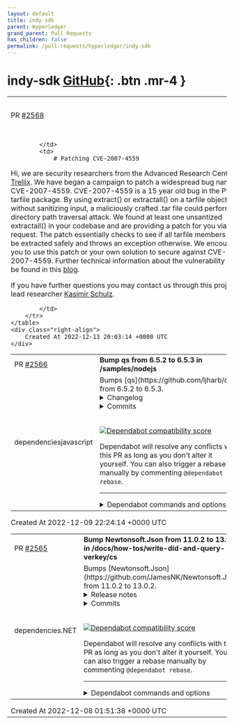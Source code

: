 ```yaml
---
layout: default
title: indy-sdk
parent: Hyperledger
grand_parent: Pull Requests
has_children: false
permalink: /pull-requests/hyperledger/indy-sdk
---
```


# indy-sdk <span class="fs-3 right-align">[GitHub](https://github.com/hyperledger/indy-sdk){: .btn .mr-4 }</span>


<div>
    <table>
        <tr>
            <td>
                PR <a href="https://github.com/hyperledger/indy-sdk/pull/2568" class=".btn">#2568</a>
            </td>
            <td>
                <b>
                    CVE-2007-4559 Patch
                </b>
            </td>
        </tr>
        <tr>
            <td>
                
            </td>
            <td>
                # Patching CVE-2007-4559

Hi, we are security researchers from the Advanced Research Center at [Trellix](https://www.trellix.com). We have began a campaign to patch a widespread bug named CVE-2007-4559. CVE-2007-4559 is a 15 year old bug in the Python tarfile package. By using extract() or extractall() on a tarfile object without sanitizing input, a maliciously crafted .tar file could perform a directory path traversal attack. We found at least one unsantized extractall() in your codebase and are providing a patch for you via pull request. The patch essentially checks to see if all tarfile members will be extracted safely and throws an exception otherwise. We encourage you to use this patch or your own solution to secure against CVE-2007-4559. Further technical information about the vulnerability can be found in this [blog](https://www.trellix.com/en-us/about/newsroom/stories/research/tarfile-exploiting-the-world.html).

If you have further questions you may contact us through this projects lead researcher [Kasimir Schulz](mailto:kasimir.schulz@trellix.com).

            </td>
        </tr>
    </table>
    <div class="right-align">
        Created At 2022-12-13 20:03:14 +0000 UTC
    </div>
</div>

<div>
    <table>
        <tr>
            <td>
                PR <a href="https://github.com/hyperledger/indy-sdk/pull/2566" class=".btn">#2566</a>
            </td>
            <td>
                <b>
                    Bump qs from 6.5.2 to 6.5.3 in /samples/nodejs
                </b>
            </td>
        </tr>
        <tr>
            <td>
                <span class="chip">dependencies</span><span class="chip">javascript</span>
            </td>
            <td>
                Bumps [qs](https://github.com/ljharb/qs) from 6.5.2 to 6.5.3.
<details>
<summary>Changelog</summary>
<p><em>Sourced from <a href="https://github.com/ljharb/qs/blob/main/CHANGELOG.md">qs's changelog</a>.</em></p>
<blockquote>
<h2><strong>6.5.3</strong></h2>
<ul>
<li>[Fix] <code>parse</code>: ignore <code>__proto__</code> keys (<a href="https://github-redirect.dependabot.com/ljharb/qs/issues/428">#428</a>)</li>
<li>[Fix] <code>utils.merge</code>: avoid a crash with a null target and a truthy non-array source</li>
<li>[Fix] correctly parse nested arrays</li>
<li>[Fix] <code>stringify</code>: fix a crash with <code>strictNullHandling</code> and a custom <code>filter</code>/<code>serializeDate</code> (<a href="https://github-redirect.dependabot.com/ljharb/qs/issues/279">#279</a>)</li>
<li>[Fix] <code>utils</code>: <code>merge</code>: fix crash when <code>source</code> is a truthy primitive &amp; no options are provided</li>
<li>[Fix] when <code>parseArrays</code> is false, properly handle keys ending in <code>[]</code></li>
<li>[Fix] fix for an impossible situation: when the formatter is called with a non-string value</li>
<li>[Fix] <code>utils.merge</code>: avoid a crash with a null target and an array source</li>
<li>[Refactor] <code>utils</code>: reduce observable [[Get]]s</li>
<li>[Refactor] use cached <code>Array.isArray</code></li>
<li>[Refactor] <code>stringify</code>: Avoid arr = arr.concat(...), push to the existing instance (<a href="https://github-redirect.dependabot.com/ljharb/qs/issues/269">#269</a>)</li>
<li>[Refactor] <code>parse</code>: only need to reassign the var once</li>
<li>[Robustness] <code>stringify</code>: avoid relying on a global <code>undefined</code> (<a href="https://github-redirect.dependabot.com/ljharb/qs/issues/427">#427</a>)</li>
<li>[readme] remove travis badge; add github actions/codecov badges; update URLs</li>
<li>[Docs] Clean up license text so it’s properly detected as BSD-3-Clause</li>
<li>[Docs] Clarify the need for &quot;arrayLimit&quot; option</li>
<li>[meta] fix README.md (<a href="https://github-redirect.dependabot.com/ljharb/qs/issues/399">#399</a>)</li>
<li>[meta] add FUNDING.yml</li>
<li>[actions] backport actions from main</li>
<li>[Tests] always use <code>String(x)</code> over <code>x.toString()</code></li>
<li>[Tests] remove nonexistent tape option</li>
<li>[Dev Deps] backport from main</li>
</ul>
</blockquote>
</details>
<details>
<summary>Commits</summary>
<ul>
<li><a href="https://github.com/ljharb/qs/commit/298bfa55d6db00ddea78dd0333509aadf9bb3077"><code>298bfa5</code></a> v6.5.3</li>
<li><a href="https://github.com/ljharb/qs/commit/ed0f5dcbef4b168a8ae299d78b1e4a2e9b1baf1f"><code>ed0f5dc</code></a> [Fix] <code>parse</code>: ignore <code>__proto__</code> keys (<a href="https://github-redirect.dependabot.com/ljharb/qs/issues/428">#428</a>)</li>
<li><a href="https://github.com/ljharb/qs/commit/691e739cfa40cd42604dc05a54e6154371a429ab"><code>691e739</code></a> [Robustness] <code>stringify</code>: avoid relying on a global <code>undefined</code> (<a href="https://github-redirect.dependabot.com/ljharb/qs/issues/427">#427</a>)</li>
<li><a href="https://github.com/ljharb/qs/commit/1072d57d38a690e1ad7616dced44390bffedcbb2"><code>1072d57</code></a> [readme] remove travis badge; add github actions/codecov badges; update URLs</li>
<li><a href="https://github.com/ljharb/qs/commit/12ac1c403aaa04d1a34844f514ed9f9abfb76e64"><code>12ac1c4</code></a> [meta] fix README.md (<a href="https://github-redirect.dependabot.com/ljharb/qs/issues/399">#399</a>)</li>
<li><a href="https://github.com/ljharb/qs/commit/0338716b09fdbd4711823eeb0a14e556a2498e7a"><code>0338716</code></a> [actions] backport actions from main</li>
<li><a href="https://github.com/ljharb/qs/commit/5639c20ce0a7c1332200a3181339331483e5a3a1"><code>5639c20</code></a> Clean up license text so it’s properly detected as BSD-3-Clause</li>
<li><a href="https://github.com/ljharb/qs/commit/51b8a0b1b213596dd1702b837f5e7dec2229793d"><code>51b8a0b</code></a> add FUNDING.yml</li>
<li><a href="https://github.com/ljharb/qs/commit/45f675936e742d92fac8d4dae5cfc385c576a977"><code>45f6759</code></a> [Fix] fix for an impossible situation: when the formatter is called with a no...</li>
<li><a href="https://github.com/ljharb/qs/commit/f814a7f8f2af059f8158f7e4b2bf8b46aeb62cd3"><code>f814a7f</code></a> [Dev Deps] backport from main</li>
<li>Additional commits viewable in <a href="https://github.com/ljharb/qs/compare/v6.5.2...v6.5.3">compare view</a></li>
</ul>
</details>
<br />


[![Dependabot compatibility score](https://dependabot-badges.githubapp.com/badges/compatibility_score?dependency-name=qs&package-manager=npm_and_yarn&previous-version=6.5.2&new-version=6.5.3)](https://docs.github.com/en/github/managing-security-vulnerabilities/about-dependabot-security-updates#about-compatibility-scores)

Dependabot will resolve any conflicts with this PR as long as you don't alter it yourself. You can also trigger a rebase manually by commenting `@dependabot rebase`.

[//]: # (dependabot-automerge-start)
[//]: # (dependabot-automerge-end)

---

<details>
<summary>Dependabot commands and options</summary>
<br />

You can trigger Dependabot actions by commenting on this PR:
- `@dependabot rebase` will rebase this PR
- `@dependabot recreate` will recreate this PR, overwriting any edits that have been made to it
- `@dependabot merge` will merge this PR after your CI passes on it
- `@dependabot squash and merge` will squash and merge this PR after your CI passes on it
- `@dependabot cancel merge` will cancel a previously requested merge and block automerging
- `@dependabot reopen` will reopen this PR if it is closed
- `@dependabot close` will close this PR and stop Dependabot recreating it. You can achieve the same result by closing it manually
- `@dependabot ignore this major version` will close this PR and stop Dependabot creating any more for this major version (unless you reopen the PR or upgrade to it yourself)
- `@dependabot ignore this minor version` will close this PR and stop Dependabot creating any more for this minor version (unless you reopen the PR or upgrade to it yourself)
- `@dependabot ignore this dependency` will close this PR and stop Dependabot creating any more for this dependency (unless you reopen the PR or upgrade to it yourself)
- `@dependabot use these labels` will set the current labels as the default for future PRs for this repo and language
- `@dependabot use these reviewers` will set the current reviewers as the default for future PRs for this repo and language
- `@dependabot use these assignees` will set the current assignees as the default for future PRs for this repo and language
- `@dependabot use this milestone` will set the current milestone as the default for future PRs for this repo and language

You can disable automated security fix PRs for this repo from the [Security Alerts page](https://github.com/hyperledger/indy-sdk/network/alerts).

</details>
            </td>
        </tr>
    </table>
    <div class="right-align">
        Created At 2022-12-09 22:24:14 +0000 UTC
    </div>
</div>

<div>
    <table>
        <tr>
            <td>
                PR <a href="https://github.com/hyperledger/indy-sdk/pull/2565" class=".btn">#2565</a>
            </td>
            <td>
                <b>
                    Bump Newtonsoft.Json from 11.0.2 to 13.0.2 in /docs/how-tos/write-did-and-query-verkey/cs
                </b>
            </td>
        </tr>
        <tr>
            <td>
                <span class="chip">dependencies</span><span class="chip">.NET</span>
            </td>
            <td>
                Bumps [Newtonsoft.Json](https://github.com/JamesNK/Newtonsoft.Json) from 11.0.2 to 13.0.2.
<details>
<summary>Release notes</summary>
<p><em>Sourced from <a href="https://github.com/JamesNK/Newtonsoft.Json/releases">Newtonsoft.Json's releases</a>.</em></p>
<blockquote>
<h2>13.0.2</h2>
<ul>
<li>New feature - Add support for DateOnly and TimeOnly</li>
<li>New feature - Add UnixDateTimeConverter.AllowPreEpoch property</li>
<li>New feature - Add copy constructor to JsonSerializerSettings</li>
<li>New feature - Add JsonCloneSettings with property to disable copying annotations</li>
<li>Change - Add nullable annotation to JToken.ToObject(Type, JsonSerializer)</li>
<li>Change - Reduced allocations by reusing boxed values</li>
<li>Fix - Fixed MaxDepth when used with ToObject inside of a JsonConverter</li>
<li>Fix - Fixed deserializing mismatched JToken types in properties</li>
<li>Fix - Fixed merging enumerable content and validate content</li>
<li>Fix - Fixed using $type with arrays of more than two dimensions</li>
<li>Fix - Fixed rare race condition in name table when deserializing on device with ARM processors</li>
<li>Fix - Fixed deserializing via constructor with ignored base type properties</li>
<li>Fix - Fixed MaxDepth not being used with ISerializable deserialization</li>
</ul>
<h2>13.0.1</h2>
<ul>
<li>New feature - Add JsonSelectSettings with configuration for a regex timeout</li>
<li>Change - Remove portable assemblies from NuGet package</li>
<li>Change - JsonReader and JsonSerializer MaxDepth defaults to 64</li>
<li>Change - Change InvalidCastException to JsonSerializationException on mismatched JToken</li>
<li>Fix - Fixed throwing missing member error on ignored fields</li>
<li>Fix - Fixed various nullable annotations</li>
<li>Fix - Fixed annotations not being copied when tokens are cloned</li>
<li>Fix - Fixed naming strategy not being used when deserializing dictionary enum keys</li>
<li>Fix - Fixed serializing nullable struct dictionaries</li>
<li>Fix - Fixed JsonWriter.WriteToken to allow null with string token</li>
<li>Fix - Fixed missing error when deserializing JToken with a contract type mismatch</li>
<li>Fix - Fixed JTokenWriter when writing comment to an object</li>
</ul>
<h2>12.0.3</h2>
<ul>
<li>New feature - Added support for nullable reference types</li>
<li>New feature - Added KebabCaseNamingStrategy</li>
<li>Change - Package now uses embedded package icon</li>
<li>Fix - Fixed bug when merging JToken with itself</li>
<li>Fix - Fixed performance of calling ICustomTypeDescriptor.GetProperties</li>
<li>Fix - Fixed serializing Enumerable.Empty and empty arrays on .NET Core 3.0</li>
<li>Fix - Fixed deserializing some collection types with constructor</li>
<li>Fix - Fixed deserializing IImmutableSet to ImmutableHashSet instead of ImmutableSortedSet</li>
<li>Fix - Fixed deserializing IImmutableDictionary to ImmutableDictionary instead of ImmutableSortedDictionary</li>
<li>Fix - Fixed deserializing into constructors with more than 256 parameters</li>
<li>Fix - Fixed hang when deserializing JTokenReader with preceding comment</li>
<li>Fix - Fixed JSONPath scanning with nested indexer</li>
<li>Fix - Fixed deserializing incomplete JSON object to JObject</li>
<li>Fix - Fixed using StringEnumConverter with naming strategy and specified values</li>
</ul>
<h2>12.0.2</h2>
<ul>
<li>New feature - Added MissingMemberHandling to JsonObjectAttribute and JsonObjectContract</li>
<li>New feature - Added constructor to JTokenReader to specify initial path</li>
<li>New feature - Added JsonProperty.IsRequiredSpecified</li>
<li>New feature - Added JsonContract.InternalConverter</li>
</ul>
<!-- raw HTML omitted -->
</blockquote>
<p>... (truncated)</p>
</details>
<details>
<summary>Commits</summary>
<ul>
<li><a href="https://github.com/JamesNK/Newtonsoft.Json/commit/4fba53a324c445f06ee08e45a015c346000a7ef2"><code>4fba53a</code></a> Remove prerelease for 13.0.2</li>
<li><a href="https://github.com/JamesNK/Newtonsoft.Json/commit/b15df4b50de66065711d5d613f2531e372297fcf"><code>b15df4b</code></a> Add missing headers</li>
<li><a href="https://github.com/JamesNK/Newtonsoft.Json/commit/789bfd3bbcd3d5e567bcfb57a1d08fb8611adf96"><code>789bfd3</code></a> Update to 13.0.2-beta3</li>
<li><a href="https://github.com/JamesNK/Newtonsoft.Json/commit/b13717a1c13b0747853568f11fc9e2aa0abf4649"><code>b13717a</code></a> Add JsonCloneSettings to disable copy annotations (<a href="https://github-redirect.dependabot.com/JamesNK/Newtonsoft.Json/issues/2757">#2757</a>)</li>
<li><a href="https://github.com/JamesNK/Newtonsoft.Json/commit/d0a328e8a46304d62d2174b8bba54721d02be3d3"><code>d0a328e</code></a> Fix MaxDepth not being used with ISerializable deserialization (<a href="https://github-redirect.dependabot.com/JamesNK/Newtonsoft.Json/issues/2736">#2736</a>)</li>
<li><a href="https://github.com/JamesNK/Newtonsoft.Json/commit/aae9284e2091e4f2409df175d273cba496c21ccc"><code>aae9284</code></a> Update SDK</li>
<li><a href="https://github.com/JamesNK/Newtonsoft.Json/commit/bd989708b17d5a47b43571414f69ecc0b699eccc"><code>bd98970</code></a> Update to 13.0.2-beta2</li>
<li><a href="https://github.com/JamesNK/Newtonsoft.Json/commit/4dc9af66e07dea321ad101bfb379326127251a80"><code>4dc9af6</code></a> Add roll forward to global.json (<a href="https://github-redirect.dependabot.com/JamesNK/Newtonsoft.Json/issues/2726">#2726</a>)</li>
<li><a href="https://github.com/JamesNK/Newtonsoft.Json/commit/b8f4ef0f980a8ee36f511cdec2feb25d5d5d0054"><code>b8f4ef0</code></a> Fixing misspelling (<a href="https://github-redirect.dependabot.com/JamesNK/Newtonsoft.Json/issues/2698">#2698</a>)</li>
<li><a href="https://github.com/JamesNK/Newtonsoft.Json/commit/cb9eed96665019f7398c53c540a87ce675f5d938"><code>cb9eed9</code></a> Fix deserializing via constructor with ignored base type properties (<a href="https://github-redirect.dependabot.com/JamesNK/Newtonsoft.Json/issues/2711">#2711</a>)</li>
<li>Additional commits viewable in <a href="https://github.com/JamesNK/Newtonsoft.Json/compare/11.0.2...13.0.2">compare view</a></li>
</ul>
</details>
<br />


[![Dependabot compatibility score](https://dependabot-badges.githubapp.com/badges/compatibility_score?dependency-name=Newtonsoft.Json&package-manager=nuget&previous-version=11.0.2&new-version=13.0.2)](https://docs.github.com/en/github/managing-security-vulnerabilities/about-dependabot-security-updates#about-compatibility-scores)

Dependabot will resolve any conflicts with this PR as long as you don't alter it yourself. You can also trigger a rebase manually by commenting `@dependabot rebase`.

[//]: # (dependabot-automerge-start)
[//]: # (dependabot-automerge-end)

---

<details>
<summary>Dependabot commands and options</summary>
<br />

You can trigger Dependabot actions by commenting on this PR:
- `@dependabot rebase` will rebase this PR
- `@dependabot recreate` will recreate this PR, overwriting any edits that have been made to it
- `@dependabot merge` will merge this PR after your CI passes on it
- `@dependabot squash and merge` will squash and merge this PR after your CI passes on it
- `@dependabot cancel merge` will cancel a previously requested merge and block automerging
- `@dependabot reopen` will reopen this PR if it is closed
- `@dependabot close` will close this PR and stop Dependabot recreating it. You can achieve the same result by closing it manually
- `@dependabot ignore this major version` will close this PR and stop Dependabot creating any more for this major version (unless you reopen the PR or upgrade to it yourself)
- `@dependabot ignore this minor version` will close this PR and stop Dependabot creating any more for this minor version (unless you reopen the PR or upgrade to it yourself)
- `@dependabot ignore this dependency` will close this PR and stop Dependabot creating any more for this dependency (unless you reopen the PR or upgrade to it yourself)
- `@dependabot use these labels` will set the current labels as the default for future PRs for this repo and language
- `@dependabot use these reviewers` will set the current reviewers as the default for future PRs for this repo and language
- `@dependabot use these assignees` will set the current assignees as the default for future PRs for this repo and language
- `@dependabot use this milestone` will set the current milestone as the default for future PRs for this repo and language

You can disable automated security fix PRs for this repo from the [Security Alerts page](https://github.com/hyperledger/indy-sdk/network/alerts).

</details>
            </td>
        </tr>
    </table>
    <div class="right-align">
        Created At 2022-12-08 01:51:38 +0000 UTC
    </div>
</div>

